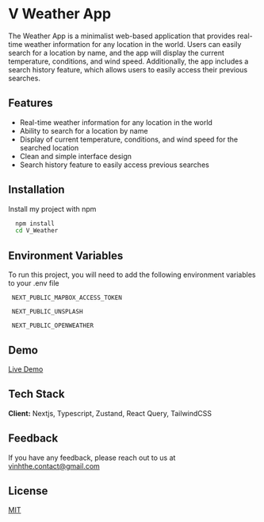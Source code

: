 
# V Weather App
The Weather App is a minimalist web-based application that provides real-time weather information for any location in the world. Users can easily search for a location by name, and the app will display the current temperature, conditions, and wind speed. Additionally, the app includes a search history feature, which allows users to easily access their previous searches.

## Features

- Real-time weather information for any location in the world
- Ability to search for a location by name
- Display of current temperature, conditions, and wind speed for the searched location
- Clean and simple interface design
- Search history feature to easily access previous searches


## Installation

Install my project with npm

```bash
  npm install
  cd V_Weather
```

## Environment Variables

To run this project, you will need to add the following environment variables to your .env file


` NEXT_PUBLIC_MAPBOX_ACCESS_TOKEN`

` NEXT_PUBLIC_UNSPLASH`

` NEXT_PUBLIC_OPENWEATHER`

## Demo

[Live Demo](https://vinhthe-weather.netlify.app/)


## Tech Stack

**Client:** Nextjs, Typescript, Zustand, React Query, TailwindCSS



## Feedback

If you have any feedback, please reach out to us at vinhthe.contact@gmail.com


## License

[MIT](https://choosealicense.com/licenses/mit/)

